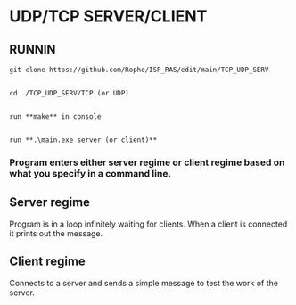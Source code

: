 # UDP/TCP SERVER/CLIENT 

## RUNNIN
    git clone https://github.com/Ropho/ISP_RAS/edit/main/TCP_UDP_SERV


    cd ./TCP_UDP_SERV/TCP (or UDP)


    run **make** in console


    run **.\main.exe server (or client)**

### Program enters either **server** regime or **client** regime based on what you specify in a command line.

## Server regime

Program is in a loop infinitely waiting for clients. When a client is connected it prints out the message.

## Client regime

Connects to a server and sends a simple message to test the work of the server.
